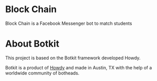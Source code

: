 # Block Chain

Block Chain is a Facebook Messenger bot to match students 

# About Botkit

This project is based on the Botkit framework developed Howdy.

Botkit is a product of [Howdy](https://howdy.ai) and made in Austin, TX with the help of a worldwide community of botheads.
